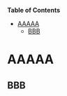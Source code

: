 <!-- START doctoc generated TOC please keep comment here to allow auto update -->
<!-- DON'T EDIT THIS SECTION, INSTEAD RE-RUN doctoc TO UPDATE -->
**Table of Contents**

- [AAAAA](#aaaaa)
  - [BBB](#bbb)

<!-- END doctoc generated TOC please keep comment here to allow auto update -->


# AAAAA
## BBB
